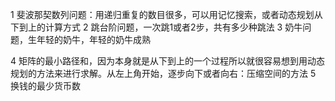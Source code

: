 1 斐波那契数列问题：用递归重复的数目很多，可以用记忆搜索，或者动态规划从下到上的计算方式
2 跳台阶问题，一次跳1或者2步，共有多少种跳法
3 奶牛问题，生年轻的奶牛，年轻的奶牛成熟

4 矩阵的最小路径和，因为本身就是从下到上的一个过程所以就很容易想到用动态规划的方法来进行求解。从左上角开始，逐步向下或者向右：压缩空间的方法
5 换钱的最少货币数
